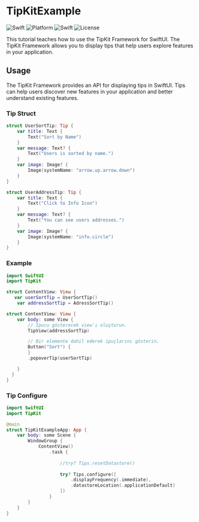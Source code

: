 # TipKitExample

![Swift](https://img.shields.io/badge/Swift-5.9%20%7C%205.8%20%7C%205.7-orange.svg)
![Platform](https://img.shields.io/badge/Platform-iOS%20-lightgrey.svg)
![Swift](https://img.shields.io/badge/iOS-17-red.svg)
![License](https://img.shields.io/badge/License-MIT-blue.svg)

This tutorial teaches how to use the TipKit Framework for SwiftUI. The TipKit Framework allows you to display tips that help users explore features in your application.
## Usage
The TipKit Framework provides an API for displaying tips in SwiftUI. Tips can help users discover new features in your application and better understand existing features.
### Tip Struct

```swift
struct UserSortTip: Tip {
    var title: Text {
        Text("Sort by Name")
    }
    var message: Text? {
        Text("Users is sorted by name.")
    }
    var image: Image? {
        Image(systemName: "arrow.up.arrow.down")
    }
}

struct UserAddressTip: Tip {
    var title: Text {
        Text("Click to Info Icon")
    }
    var message: Text? {
        Text("You can see users addresses.")
    }
    var image: Image? {
        Image(systemName: "info.circle")
    }
}
```

### Example

```swift
import SwiftUI
import TipKit

struct ContentView: View {
   var userSortTip = UserSortTip()
    var addressSortTip = AdressSortTip()

struct ContentView: View {
    var body: some View {
        // İpucu gösterecek view'ı oluşturun.
        TipView(addressSortTip)

        // Bir elemente dahil ederek ipuçlarını gösterin.
        Button("Sort") {
        }
        .popoverTip(userSortTip)

    }
  }
}
```


### Tip Configure

```swift
import SwiftUI
import TipKit

@main
struct TipKitExampleApp: App {
    var body: some Scene {
        WindowGroup {
            ContentView()
                .task {
                    
                    //try? Tips.resetDatastore() 
                    
                    try? Tips.configure([
                        .displayFrequency(.immediate),
                        .datastoreLocation(.applicationDefault)
                    ])
                }
        }
    }
}
```
